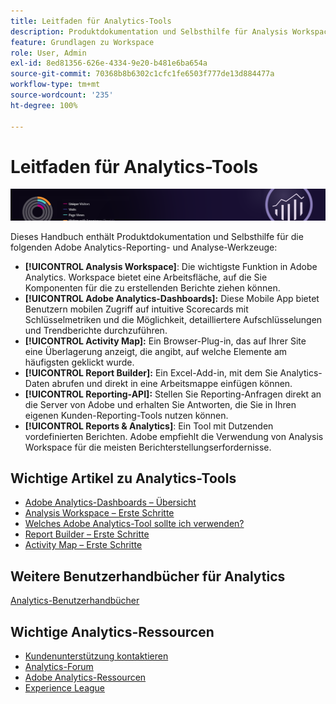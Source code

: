 ```yaml
---
title: Leitfaden für Analytics-Tools
description: Produktdokumentation und Selbsthilfe für Analysis Workspace, Adobe Analytics-Dashboards, Activity Map, Report Builder, Reporting-API und Reports & Analytics.
feature: Grundlagen zu Workspace
role: User, Admin
exl-id: 8ed81356-626e-4334-9e20-b481e6ba654a
source-git-commit: 70368b8b6302c1cfc1fe6503f777de13d884477a
workflow-type: tm+mt
source-wordcount: '235'
ht-degree: 100%

---
```


# Leitfaden für Analytics-Tools

![Banner](../../assets/doc_banner_analyze.png)

Dieses Handbuch enthält Produktdokumentation und Selbsthilfe für die folgenden Adobe Analytics-Reporting- und Analyse-Werkzeuge:

* **[!UICONTROL Analysis Workspace]**: Die wichtigste Funktion in Adobe Analytics. Workspace bietet eine Arbeitsfläche, auf die Sie Komponenten für die zu erstellenden Berichte ziehen können.
* **[!UICONTROL Adobe Analytics-Dashboards]:** Diese Mobile App bietet Benutzern mobilen Zugriff auf intuitive Scorecards mit Schlüsselmetriken und die Möglichkeit, detailliertere Aufschlüsselungen und Trendberichte durchzuführen.
* **[!UICONTROL Activity Map]:** Ein Browser-Plug-in, das auf Ihrer Site eine Überlagerung anzeigt, die angibt, auf welche Elemente am häufigsten geklickt wurde.
* **[!UICONTROL Report Builder]:** Ein Excel-Add-in, mit dem Sie Analytics-Daten abrufen und direkt in eine Arbeitsmappe einfügen können.
* **[!UICONTROL Reporting-API]:** Stellen Sie Reporting-Anfragen direkt an die Server von Adobe und erhalten Sie Antworten, die Sie in Ihren eigenen Kunden-Reporting-Tools nutzen können.
* **[!UICONTROL Reports &amp; Analytics]**: Ein Tool mit Dutzenden vordefinierten Berichten. Adobe empfiehlt die Verwendung von Analysis Workspace für die meisten Berichterstellungserfordernisse.

## Wichtige Artikel zu Analytics-Tools

* [Adobe Analytics-Dashboards – Übersicht](/help/analyze/mobile-app/home.md)
* [Analysis Workspace – Erste Schritte](analysis-workspace/home.md)
* [Welches Adobe Analytics-Tool sollte ich verwenden?](/help/admin/c-analytics-product-comparison/which-analytics-tool.md)
* [Report Builder – Erste Schritte](report-builder/home.md)
* [Activity Map – Erste Schritte](activity-map/activity-map.md)

## Weitere Benutzerhandbücher für Analytics

[Analytics-Benutzerhandbücher](https://experienceleague.adobe.com/docs/analytics.html?lang=de)

## Wichtige Analytics-Ressourcen

* [Kundenunterstützung kontaktieren](https://helpx.adobe.com/de/contact/enterprise-support.ec.html)
* [Analytics-Forum](https://experienceleaguecommunities.adobe.com/t5/adobe-analytics/ct-p/adobe-analytics-community?profile.language=de)
* [Adobe Analytics-Ressourcen](https://experienceleaguecommunities.adobe.com/t5/adobe-analytics-discussions/adobe-analytics-resources/m-p/276666?profile.language=de)
* [Experience League](https://experienceleague.adobe.com/?lang=de#home)
